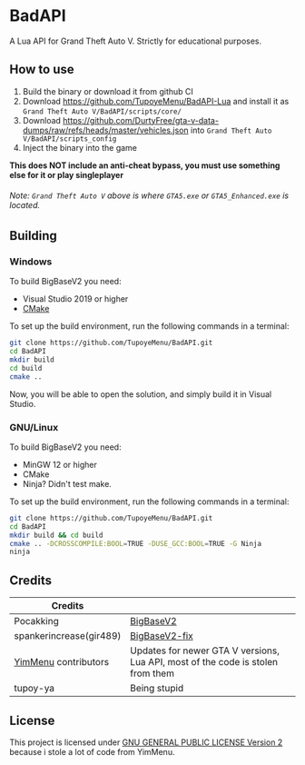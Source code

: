 # BadAPI
A Lua API for Grand Theft Auto V.
Strictly for educational purposes.

## How to use
1. Build the binary or download it from github CI
2. Download https://github.com/TupoyeMenu/BadAPI-Lua and install it as `Grand Theft Auto V/BadAPI/scripts/core/`
3. Download https://github.com/DurtyFree/gta-v-data-dumps/raw/refs/heads/master/vehicles.json into `Grand Theft Auto V/BadAPI/scripts_config`
4. Inject the binary into the game

**This does NOT include an anti-cheat bypass, you must use something else for it or play singleplayer**

###### Note: `Grand Theft Auto V` above is where `GTA5.exe` or `GTA5_Enhanced.exe` is located.

## Building

### Windows
To build BigBaseV2 you need:

* Visual Studio 2019 or higher
* [CMake](https://cmake.org/download)

To set up the build environment, run the following commands in a terminal:
```bash
git clone https://github.com/TupoyeMenu/BadAPI.git
cd BadAPI
mkdir build
cd build
cmake ..
```
Now, you will be able to open the solution, and simply build it in Visual Studio.

### GNU/Linux
To build BigBaseV2 you need:

* MinGW 12 or higher
* CMake
* Ninja? Didn't test make.

To set up the build environment, run the following commands in a terminal:
```bash
git clone https://github.com/TupoyeMenu/BadAPI.git
cd BadAPI
mkdir build && cd build
cmake .. -DCROSSCOMPILE:BOOL=TRUE -DUSE_GCC:BOOL=TRUE -G Ninja
ninja
```

## Credits
| Credits                                                    |                                                                                 |
| ---------------------------------------------------------- | ------------------------------------------------------------------------------- |
| Pocakking                                                  | [BigBaseV2](https://github.com/Pocakking/BigBaseV2)                             |
| spankerincrease(gir489)                                    | [BigBaseV2-fix](https://bitbucket.org/gir489/bigbasev2-fix)                     |
| [YimMenu](https://github.com/YimMenu/YimMenu) contributors | Updates for newer GTA V versions, Lua API, most of the code is stolen from them |
| tupoy-ya                                                   | Being stupid                                                                    |

## License
This project is licensed under [GNU GENERAL PUBLIC LICENSE Version 2](https://www.gnu.org/licenses/old-licenses/gpl-2.0.txt) because i stole a lot of code from YimMenu.
